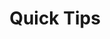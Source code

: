 ---
title: Quick Tips
description: Tips for designing and buidling synths
image:

# Badge style
style:
    background: "#2a9d8f"
    color: "#fff"
---